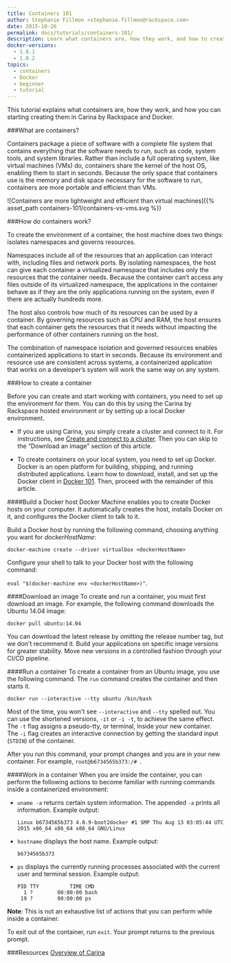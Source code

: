 ```yaml
---
title: Containers 101
author: Stephanie Fillmon <stephanie.fillmon@rackspace.com>
date: 2015-10-26
permalink: docs/tutorials/containers-101/
description: Learn what containers are, how they work, and how to create one in Carina or in a local Docker environment
docker-versions:
  - 1.8.1
  - 1.8.2
topics:
  - containers
  - Docker
  - beginner
  - tutorial
---
```


This tutorial explains what containers are, how they work, and how you can starting creating them in Carina by Rackspace and Docker.

###What are containers?

Containers package a piece of software with a complete file system that contains everything that the software needs to run, such as code, system tools, and system libraries. Rather than include a full operating system, like virtual machines (VMs) do, containers share the kernel of the host OS, enabling them to start in seconds. Because the only space that containers use is the memory and disk space necessary for the software to run, containers are more portable and efficient than VMs.

![Containers are more lightweight and efficient than virtual machines]({% asset_path containers-101/containers-vs-vms.svg %})

###How do containers work?

To create the environment of a container, the host machine does two things: isolates namespaces and governs resources.

Namespaces include all of the resources that an application can interact with,
including files and network ports. By isolating namespaces, the host can
give each container a virtualized namespace that includes only the resources
that the container needs. Because the container can’t access any files
outside of its virtualized namespace, the applications in the container behave as if they are
the only applications running on the system, even if there are actually hundreds more.

The host also controls how much of its resources can be used by a container.
By governing resources such as CPU and RAM, the
host ensures that each container gets the resources that it needs without
impacting the performance of other containers running on the host.

The combination of namespace isolation and governed resources enables
containerized applications to start in seconds.  Because its environment and
resource use are consistent across systems, a containerized application
that works on a developer’s system will work the same way on any system.

###How to create a container

Before you can create and start working with containers, you need to set up the environment for them. You can do this by using the Carina by Rackspace hosted environment or by setting up a local Docker environment.

- If you are using Carina, you simply create a cluster and connect to it. For instructions, see [Create and connect to a cluster]({{site.baseurl}}/docs/tutorials/create-connect-cluster/). Then you can skip to the “Download an image” section of this article.

- To create containers on your local system, you need to set up Docker. Docker is an open platform for building, shipping, and running distributed applications. Learn how to download, install, and set up the Docker client in [Docker 101]({{site.baseurl}}/docs/tutorials/006-docker-101/). Then, proceed with the remainder of this article.

####Build a Docker host
Docker Machine enables you to create Docker hosts on your computer. It automatically creates the host, installs Docker on it, and configures the Docker client to talk to it.

Build a Docker host by running the following command, choosing anything you want for *dockerHostName*:

`docker-machine create --driver virtualbox <dockerHostName>`

Configure your shell to talk to your Docker host with the following command:

`eval "$(docker-machine env <dockerHostName>)"`.

####Download an image
To create and run a container, you must first download an image. For example, the following command downloads the Ubuntu 14.04 image:

`docker pull ubuntu:14.04`

You can download the latest release by omitting the release number tag, but we don't recommend it. Build your applications on specific image versions for greater stability. Move new versions in a controlled fashion through your CI/CD pipeline.

####Run a container
To create a container from an Ubuntu image, you use the following command. The `run` command creates the container and then starts it.

`docker run --interactive --tty ubuntu /bin/bash`

Most of the time, you won't see `--interactive` and `--tty` spelled out.
You can use the shortened versions, `-it` or `-i -t`, to
achieve the same effect. The `-t` flag assigns a pseudo-tty, or terminal, inside your new container. The `-i` flag creates an interactive connection by getting the standard input (`STDIN`) of the container.

After you run this command, your prompt changes and you are in your new container. For example, `root@b6734565b373:/# `.

####Work in a container
When you are inside the container, you can perform the following actions to become familiar with running commands inside a containerized environment:

* `uname -a` returns certain system information. The appended `-a` prints all information. Example output:

    `Linux b6734565b373 4.0.9-boot2docker #1 SMP Thu Aug 13 03:05:44 UTC 2015 x86_64 x86_64 x86_64 GNU/Linux`

* `hostname` displays the host name. Example output:

    `b6734565b373`

* `ps` displays the currently running processes associated with the current user and terminal session. Example output:

    ```
    PID TTY          TIME CMD
      1 ?        00:00:00 bash
     19 ?        00:00:00 ps
   ```

**Note**: This is not an exhaustive list of actions that you can perform while inside a container.

To exit out of the container, run `exit`. Your prompt returns to the previous prompt.

###Resources
[Overview of Carina]({{site.baseurl}}/docs/overview-of-carina/)
